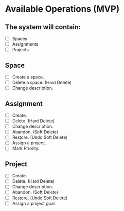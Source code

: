 # Available Operations (MVP)
## The system will contain:
- [ ] Spaces
- [ ] Assignments
- [ ] Projects
## Space
- [ ] Create a space.
- [ ] Delete a space. (Hard Delete)
- [ ] Change description.
## Assignment
- [ ] Create. 
- [ ] Delete. (Hard Delete)
- [ ] Change description.
- [ ] Abandon. (Soft Delete)
- [ ] Restore. (Undo Soft Delete)
- [ ] Assign a project.
- [ ] Mark Priority.
## Project
- [ ] Create.
- [ ] Delete. (Hard Delete)
- [ ] Change description.
- [ ] Abandon. (Soft Delete)
- [ ] Restore. (Undo Soft Delete)
- [ ] Assign a project goal.